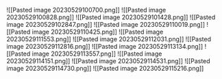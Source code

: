 ![[Pasted image 20230529100700.png]]
![[Pasted image 20230529100828.png]]
![[Pasted image 20230529101428.png]]
![[Pasted image 20230529102847.png]]
![[Pasted image 20230529110019.png]]
![[Pasted image 20230529110425.png]]
![[Pasted image 20230529111553.png]]
![[Pasted image 20230529112031.png]]
![[Pasted image 20230529112816.png]]
![[Pasted image 20230529113134.png]]
![[Pasted image 20230529113557.png]]
![[Pasted image 20230529114151.png]]
![[Pasted image 20230529114531.png]]
![[Pasted image 20230529114730.png]]
![[Pasted image 20230529115216.png]]